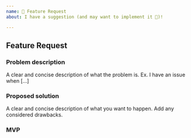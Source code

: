 ```yaml
---
name: 🚀 Feature Request
about: I have a suggestion (and may want to implement it 💪)!

---
```


## Feature Request

### Problem description
A clear and concise description of what the problem is. Ex. I have an issue when [...]

### Proposed solution
A clear and concise description of what you want to happen. Add any considered drawbacks.

### MVP
[Fork, update, and replace this sandbox if you can show the proposed solution]:
https://codesandbox.io/s/stardust-ui-example-8ismt
